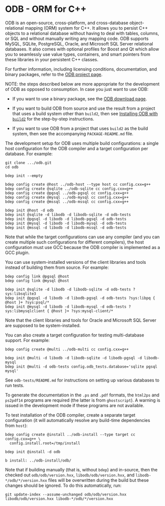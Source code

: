 # ODB - ORM for C++

ODB is an open-source, cross-platform, and cross-database object-relational
mapping (ORM) system for C++. It allows you to persist C++ objects to a
relational database without having to deal with tables, columns, or SQL and
without manually writing any mapping code. ODB supports MySQL, SQLite,
PostgreSQL, Oracle, and Microsoft SQL Server relational databases. It also
comes with optional profiles for Boost and Qt which allow you to seamlessly
use value types, containers, and smart pointers from these libraries in your
persistent C++ classes.

For further information, including licensing conditions, documentation, and
binary packages, refer to the [ODB project
page](https://codesynthesis.com/products/odb/).

NOTE: the steps described below are more appropriate for the development of
ODB as opposed to consumption. In case you just want to use ODB:

* If you want to use a binary package, see the [ODB download
  page](https://codesynthesis.com/products/odb/download.xhtml).

* If you want to build ODB from source and use the result from a project that
  uses a build system other than `build2`, then see [Installing ODB with
  `build2`](https://codesynthesis.com/products/odb/doc/install-build2.xhtml)
  for the step-by-step instructions.

* If you want to use ODB from a project that uses `build2` as the build
  system, then see the accompanying `PACKAGE-README.md` file.

The development setup for ODB uses multiple build configurations: a single
host configuration for the ODB compiler and a target configuration per
database. For example:

```
git clone .../odb.git
cd odb

bdep init --empty

bdep config create @host ../odb-host --type host cc config.cxx=g++
bdep config create @sqlite ../odb-sqlite cc config.cxx=g++
bdep config create @pgsql ../odb-pgsql cc config.cxx=g++
bdep config create @mysql ../odb-mysql cc config.cxx=g++
bdep config create @mssql ../odb-mssql cc config.cxx=g++

bdep init @host -d odb
bdep init @sqlite -d libodb -d libodb-sqlite -d odb-tests
bdep init @pgsql -d libodb -d libodb-pgsql -d odb-tests
bdep init @mysql -d libodb -d libodb-mysql -d odb-tests
bdep init @mssql -d libodb -d libodb-mssql -d odb-tests
```

Note that while the target configurations can use any compiler (and you can
create multiple such configurations for different compilers), the host
configuration must use GCC because the ODB compiler is implemented as a GCC
plugin.

You can use system-installed versions of the client libraries and tools
instead of building them from source. For example:

```
bdep config link @pgsql @host
bdep config link @mysql @host

bdep init @sqlite -d libodb -d libodb-sqlite -d odb-tests ?sys:libsqlite3
bdep init @pgsql -d libodb -d libodb-pgsql -d odb-tests ?sys:libpq { @host }+ ?sys:psql/*
bdep init @mysql -d libodb -d libodb-mysql -d odb-tests ?sys:libmysqlclient { @host }+ ?sys:mysql-client/*
```

Note that the client libraries and tools for Oracle and Microsoft SQL Server
are supposed to be system-installed.

You can also create a target configuration for testing multi-database
support. For example:

```
bdep config create @multi ../odb-multi cc config.cxx=g++

bdep init @multi -d libodb -d libodb-sqlite -d libodb-pgsql -d libodb-mysql
bdep init @multi -d odb-tests config.odb_tests.database='sqlite pgsql mysql'
```

See `odb-tests/README.md` for instructions on setting up various databases to
run tests.

To generate the documentation in the `.ps` and `.pdf` formats, the `html2ps`
and `ps2pdf14` programs are required (the latter is from `ghostscript`). A
warning is issued in the development mode if these programs are not available.

To test installation of the ODB compiler, create a separate target
configuration (it will automatically resolve any build-time dependencies from
`host`):

```
bdep config create @install ../odb-install --type target cc config.cxx=g++ \
  config.install.root=/tmp/install

bdep init @install -d odb

b install: ../odb-install/odb/
```

Note that if building manually (that is, without `bdep`) and in-source, then
the checked out `odb/odb/version.hxx`, `libodb/odb/version.hxx`, and
`libodb-*/odb/*/version.hxx` files will be overwritten during the build but
these changes should be ignored. To do this automatically, run:

```
git update-index --assume-unchanged odb/odb/version.hxx libodb/odb/version.hxx libodb-*/odb/*/version.hxx
```
